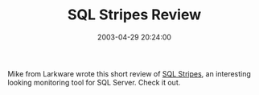 ﻿---
layout: post
title: "SQL Stripes Review"
comments: false
date: 2003-04-29 20:24:00
categories:
 - Technology
subtext-id: 031eb8ce-bbc3-4d11-a247-b12beaaabafe
alias: /blog/SQL-Stripes-Review.aspx
---


Mike from Larkware wrote this short review of [SQL Stripes](http://stripes.docmusic.com/), an interesting looking monitoring tool for SQL Server. Check it out. 
